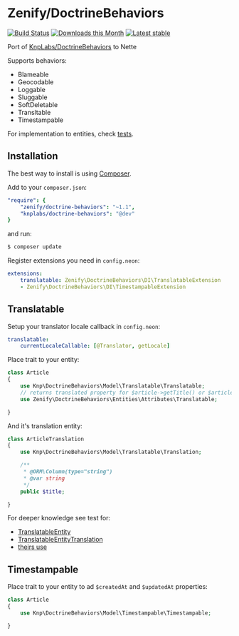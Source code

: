 # Zenify/DoctrineBehaviors

[![Build Status](https://travis-ci.org/Zenify/DoctrineBehaviors.svg?branch=master)](https://travis-ci.org/Zenify/DoctrineBehaviors)
[![Downloads this Month](https://img.shields.io/packagist/dm/zenify/doctrine-behaviors.svg)](https://packagist.org/packages/zenify/doctrine-behaviors)
[![Latest stable](https://img.shields.io/packagist/v/zenify/doctrine-behaviors.svg)](https://packagist.org/packages/zenify/doctrine-behaviors)


Port of [KnpLabs/DoctrineBehaviors](https://github.com/KnpLabs/DoctrineBehaviors) to Nette

Supports behaviors:

- Blameable
- Geocodable
- Loggable
- Sluggable
- SoftDeletable
- Transltable
- Timestampable

For implementation to entities, check [tests](https://github.com/KnpLabs/DoctrineBehaviors/tree/master/tests/fixtures/BehaviorFixtures/ORM).


## Installation

The best way to install is using [Composer](http://getcomposer.org/).

Add to your `composer.json`:

```yaml
"require": {
	"zenify/doctrine-behaviors": "~1.1",
	"knplabs/doctrine-behaviors": "@dev"
}
```

and run:

```sh
$ composer update
```

Register extensions you need in `config.neon`:

```yaml
extensions:
	translatable: Zenify\DoctrineBehaviors\DI\TranslatableExtension
	- Zenify\DoctrineBehaviors\DI\TimestampableExtension
```


## Translatable

Setup your translator locale callback in `config.neon`:

```yaml
translatable:
	currentLocaleCallable: [@Translator, getLocale]
```

Place trait to your entity:

```php
class Article
{
	use Knp\DoctrineBehaviors\Model\Translatable\Translatable;
	// returns translated property for $article->getTitle() or $article->title
	use Zenify\DoctrineBehaviors\Entities\Attributes\Translatable;

}
```

And it's translation entity:

```php
class ArticleTranslation
{
	use Knp\DoctrineBehaviors\Model\Translatable\Translation;

	/**
	 * @ORM\Column(type="string")
	 * @var string
	 */
	public $title;

}
```

For deeper knowledge see test for:

- [TranslatableEntity](https://github.com/KnpLabs/DoctrineBehaviors/blob/master/tests/fixtures/BehaviorFixtures/ORM/TranslatableEntity.php)
- [TranslatableEntityTranslation](https://github.com/KnpLabs/DoctrineBehaviors/blob/master/tests/fixtures/BehaviorFixtures/ORM/TranslatableEntityTranslation.php)
- [theirs use](https://github.com/KnpLabs/DoctrineBehaviors/blob/master/tests/Knp/DoctrineBehaviors/ORM/TranslatableTest.php)


## Timestampable

Place trait to your entity to ad `$createdAt` and `$updatedAt` properties:

```php
class Article
{
	use Knp\DoctrineBehaviors\Model\Timestampable\Timestampable;

}
```
